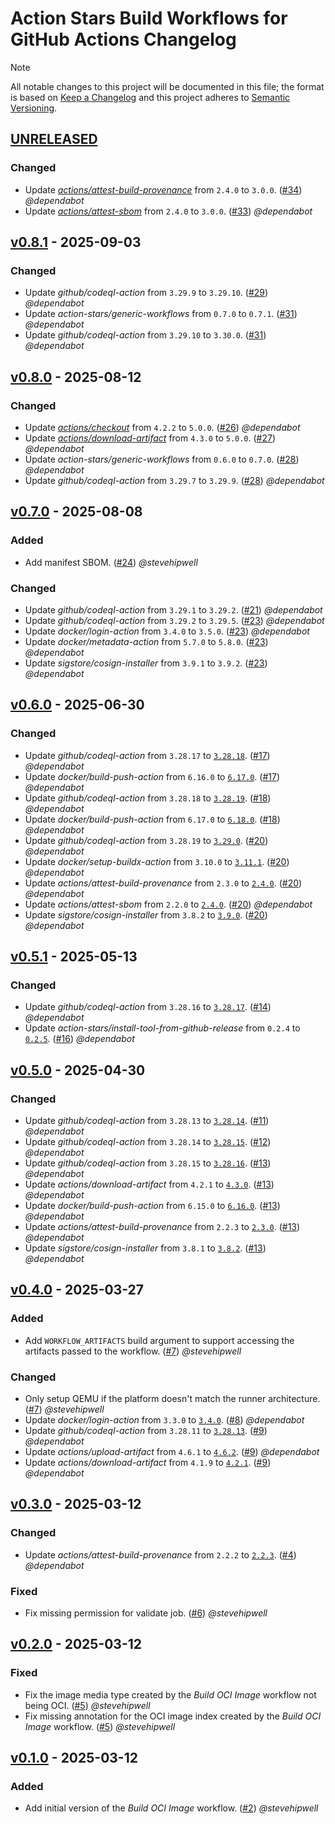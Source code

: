 # Action Stars Build Workflows for GitHub Actions Changelog

<!-- markdownlint-disable-next-line MD052 -->
> [!NOTE]
> All notable changes to this project will be documented in this file; the format is based on [Keep a Changelog](https://keepachangelog.com/en/1.0.0/) and this project adheres to [Semantic Versioning](https://semver.org/spec/v2.0.0.html).

<!--
### Added - For new features.
### Changed - For changes in existing functionality.
### Deprecated - For soon-to-be removed features.
### Removed - For now removed features.
### Fixed - For any bug fixes.
### Security - In case of vulnerabilities.
-->

## [UNRELEASED]

### Changed

- Update _[actions/attest-build-provenance](https://github.com/actions/attest-build-provenance)_ from `2.4.0` to `3.0.0`. ([#34](https://github.com/action-stars/build-workflows/pull/34)) _@dependabot_
- Update _[actions/attest-sbom](https://github.com/actions/attest-sbom)_ from `2.4.0` to `3.0.0`. ([#33](https://github.com/action-stars/build-workflows/pull/33)) _@dependabot_

## [v0.8.1] - 2025-09-03

### Changed

- Update _github/codeql-action_ from `3.29.9` to `3.29.10`. ([#29](https://github.com/action-stars/build-workflows/pull/29)) _@dependabot_
- Update _action-stars/generic-workflows_ from `0.7.0` to `0.7.1`. ([#31](https://github.com/action-stars/build-workflows/pull/31)) _@dependabot_
- Update _github/codeql-action_ from `3.29.10` to `3.30.0`. ([#31](https://github.com/action-stars/build-workflows/pull/31)) _@dependabot_

## [v0.8.0] - 2025-08-12

### Changed

- Update _[actions/checkout](https://github.com/actions/checkout)_ from `4.2.2` to `5.0.0`. ([#26](https://github.com/action-stars/build-workflows/pull/26)) _@dependabot_
- Update _[actions/download-artifact](https://github.com/actions/download-artifact)_ from `4.3.0` to `5.0.0`. ([#27](https://github.com/action-stars/build-workflows/pull/27)) _@dependabot_
- Update _action-stars/generic-workflows_ from `0.6.0` to `0.7.0`. ([#28](https://github.com/action-stars/build-workflows/pull/28)) _@dependabot_
- Update _github/codeql-action_ from `3.29.7` to `3.29.9`. ([#28](https://github.com/action-stars/build-workflows/pull/28)) _@dependabot_

## [v0.7.0] - 2025-08-08

### Added

- Add manifest SBOM. ([#24](https://github.com/action-stars/build-workflows/pull/24)) _@stevehipwell_

### Changed

- Update _github/codeql-action_ from `3.29.1` to `3.29.2`. ([#21](https://github.com/action-stars/build-workflows/pull/21)) _@dependabot_
- Update _github/codeql-action_ from `3.29.2` to `3.29.5`. ([#23](https://github.com/action-stars/build-workflows/pull/23)) _@dependabot_
- Update _docker/login-action_ from `3.4.0` to `3.5.0`. ([#23](https://github.com/action-stars/build-workflows/pull/23)) _@dependabot_
- Update _docker/metadata-action_ from `5.7.0` to `5.8.0`. ([#23](https://github.com/action-stars/build-workflows/pull/23)) _@dependabot_
- Update _sigstore/cosign-installer_ from `3.9.1` to `3.9.2`. ([#23](https://github.com/action-stars/build-workflows/pull/23)) _@dependabot_

## [v0.6.0] - 2025-06-30

### Changed

- Update _github/codeql-action_ from `3.28.17` to [`3.28.18`](https://github.com/github/codeql-action/releases/tag/v3.28.18). ([#17](https://github.com/action-stars/build-workflows/pull/17)) _@dependabot_
- Update _docker/build-push-action_ from `6.16.0` to [`6.17.0`](https://github.com/docker/build-push-action/releases/tag/v6.17.0). ([#17](https://github.com/action-stars/build-workflows/pull/17)) _@dependabot_
- Update _github/codeql-action_ from `3.28.18` to [`3.28.19`](https://github.com/github/codeql-action/releases/tag/v3.28.19). ([#18](https://github.com/action-stars/build-workflows/pull/18)) _@dependabot_
- Update _docker/build-push-action_ from `6.17.0` to [`6.18.0`](https://github.com/docker/build-push-action/releases/tag/v6.17.0). ([#18](https://github.com/action-stars/build-workflows/pull/18)) _@dependabot_
- Update _github/codeql-action_ from `3.28.19` to [`3.29.0`](https://github.com/github/codeql-action/releases/tag/v3.29.0). ([#20](https://github.com/action-stars/build-workflows/pull/20)) _@dependabot_
- Update _docker/setup-buildx-action_ from `3.10.0` to [`3.11.1`](https://github.com/docker/setup-buildx-action/releases/tag/v3.11.1). ([#20](https://github.com/action-stars/build-workflows/pull/20)) _@dependabot_
- Update _actions/attest-build-provenance_ from `2.3.0` to [`2.4.0`](https://github.com/actions/attest-build-provenance/releases/tag/v2.4.0). ([#20](https://github.com/action-stars/build-workflows/pull/20)) _@dependabot_
- Update _actions/attest-sbom_ from `2.2.0` to [`2.4.0`](https://github.com/actions/attest-sbom/releases/tag/v2.4.0). ([#20](https://github.com/action-stars/build-workflows/pull/20)) _@dependabot_
- Update _sigstore/cosign-installer_ from `3.8.2` to [`3.9.0`](https://github.com/sigstore/cosign-installer/releases/tag/v3.9.0). ([#20](https://github.com/action-stars/build-workflows/pull/20)) _@dependabot_

## [v0.5.1] - 2025-05-13

### Changed

- Update _github/codeql-action_ from `3.28.16` to [`3.28.17`](https://github.com/github/codeql-action/releases/tag/v3.28.17). ([#14](https://github.com/action-stars/build-workflows/pull/14)) _@dependabot_
- Update _action-stars/install-tool-from-github-release_ from `0.2.4` to [`0.2.5`](https://github.com/action-stars/install-tool-from-github-release/releases/tag/v0.2.5). ([#16](https://github.com/action-stars/build-workflows/pull/16)) _@dependabot_

## [v0.5.0] - 2025-04-30

### Changed

- Update _github/codeql-action_ from `3.28.13` to [`3.28.14`](https://github.com/github/codeql-action/releases/tag/v3.28.14). ([#11](https://github.com/action-stars/build-workflows/pull/11)) _@dependabot_
- Update _github/codeql-action_ from `3.28.14` to [`3.28.15`](https://github.com/github/codeql-action/releases/tag/v3.28.15). ([#12](https://github.com/action-stars/build-workflows/pull/12)) _@dependabot_
- Update _github/codeql-action_ from `3.28.15` to [`3.28.16`](https://github.com/github/codeql-action/releases/tag/v3.28.16). ([#13](https://github.com/action-stars/build-workflows/pull/13)) _@dependabot_
- Update _actions/download-artifact_ from `4.2.1` to [`4.3.0`](https://github.com/actions/download-artifact/releases/tag/v4.3.0). ([#13](https://github.com/action-stars/build-workflows/pull/13)) _@dependabot_
- Update _docker/build-push-action_ from `6.15.0` to [`6.16.0`](https://github.com/docker/build-push-action/releases/tag/v6.16.0). ([#13](https://github.com/action-stars/build-workflows/pull/13)) _@dependabot_
- Update _actions/attest-build-provenance_ from `2.2.3` to [`2.3.0`](https://github.com/actions/attest-build-provenance/releases/tag/v2.3.0). ([#13](https://github.com/action-stars/build-workflows/pull/13)) _@dependabot_
- Update _sigstore/cosign-installer_ from `3.8.1` to [`3.8.2`](https://github.com/sigstore/cosign-installer/releases/tag/v3.8.2). ([#13](https://github.com/action-stars/build-workflows/pull/13)) _@dependabot_

## [v0.4.0] - 2025-03-27

### Added

- Add `WORKFLOW_ARTIFACTS` build argument to support accessing the artifacts passed to the workflow. ([#7](https://github.com/action-stars/helm-workflows/pull/7)) _@stevehipwell_

### Changed

- Only setup QEMU if the platform doesn't match the runner architecture. ([#7](https://github.com/action-stars/helm-workflows/pull/7)) _@stevehipwell_
- Update _docker/login-action_ from `3.3.0` to [`3.4.0`](https://github.com/docker/login-action/releases/tag/v3.4.0). ([#8](https://github.com/action-stars/build-workflows/pull/8)) _@dependabot_
- Update _github/codeql-action_ from `3.28.11` to [`3.28.13`](https://github.com/github/codeql-action/releases/tag/v3.28.13). ([#9](https://github.com/action-stars/build-workflows/pull/9)) _@dependabot_
- Update _actions/upload-artifact_ from `4.6.1` to [`4.6.2`](https://github.com/actions/upload-artifact/releases/tag/v4.6.2). ([#9](https://github.com/action-stars/build-workflows/pull/9)) _@dependabot_
- Update _actions/download-artifact_ from `4.1.9` to [`4.2.1`](https://github.com/actions/download-artifact/releases/tag/v4.2.1). ([#9](https://github.com/action-stars/build-workflows/pull/9)) _@dependabot_

## [v0.3.0] - 2025-03-12

### Changed

- Update _actions/attest-build-provenance_ from `2.2.2` to [`2.2.3`](https://github.com/actions/attest-build-provenance/releases/tag/v2.2.2). ([#4](https://github.com/action-stars/build-workflows/pull/4)) _@dependabot_

### Fixed

- Fix missing permission for validate job. ([#6](https://github.com/action-stars/helm-workflows/pull/6)) _@stevehipwell_

## [v0.2.0] - 2025-03-12

### Fixed

- Fix the image media type created by the _Build OCI Image_ workflow not being OCI. ([#5](https://github.com/action-stars/helm-workflows/pull/5)) _@stevehipwell_
- Fix missing annotation for the OCI image index created by the _Build OCI Image_ workflow. ([#5](https://github.com/action-stars/helm-workflows/pull/5)) _@stevehipwell_

## [v0.1.0] - 2025-03-12

### Added

- Add initial version of the _Build OCI Image_ workflow. ([#2](https://github.com/action-stars/helm-workflows/pull/2)) _@stevehipwell_

<!--
RELEASES
-->
[UNRELEASED]: https://github.com/action-stars/build-workflows/compare/v0.8.1...HEAD
[v0.8.1]: https://github.com/action-stars/build-workflows/releases/tag/v0.8.1
[v0.8.0]: https://github.com/action-stars/build-workflows/releases/tag/v0.8.0
[v0.7.0]: https://github.com/action-stars/build-workflows/releases/tag/v0.7.0
[v0.6.0]: https://github.com/action-stars/build-workflows/releases/tag/v0.6.0
[v0.5.1]: https://github.com/action-stars/build-workflows/releases/tag/v0.5.1
[v0.5.0]: https://github.com/action-stars/build-workflows/releases/tag/v0.5.0
[v0.4.0]: https://github.com/action-stars/build-workflows/releases/tag/v0.4.0
[v0.3.0]: https://github.com/action-stars/build-workflows/releases/tag/v0.3.0
[v0.2.0]: https://github.com/action-stars/build-workflows/releases/tag/v0.2.0
[v0.1.0]: https://github.com/action-stars/build-workflows/releases/tag/v0.1.0
